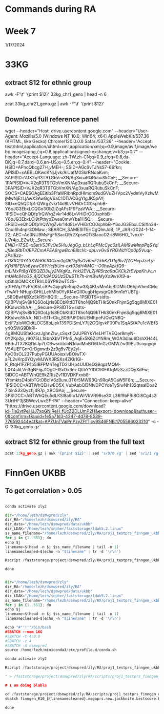 # Commands during RA
# Week 7

1/17/2024



# 33KG

## extract $12 for ethnic group
awk -F'\t' '{print $12}' 33kg_chr1_geno | head -n 6

zcat 33kg_chr21_geno.gz | awk -F'\t' '{print $12}'

## Download full reference panel

wget --header="Host: drive.usercontent.google.com" --header="User-Agent: Mozilla/5.0 (Windows NT 10.0; Win64; x64) AppleWebKit/537.36 (KHTML, like Gecko) Chrome/120.0.0.0 Safari/537.36" --header="Accept: text/html,application/xhtml+xml,application/xml;q=0.9,image/avif,image/webp,image/apng,*/*;q=0.8,application/signed-exchange;v=b3;q=0.7" --header="Accept-Language: zh-TW,zh-CN;q=0.9,zh;q=0.8,da-DK;q=0.7,da;q=0.6,en-US;q=0.5,en;q=0.4" --header="Cookie: HSID=APnoQbcg27H_vMEH-; SSID=AGc6vTJNsS7-66fkn; APISID=xABBLOKwdKNjJjvk/AiUafM0SkrRNoaKvm; SAPISID=VJX2qR3T9TGbVmXN/Ag3xuaRQRubuSkCnF; __Secure-1PAPISID=VJX2qR3T9TGbVmXN/Ag3xuaRQRubuSkCnF; __Secure-3PAPISID=VJX2qR3T9TGbVmXN/Ag3xuaRQRubuSkCnF; SOCS=CAESOAgEEitib3FfaWRlbnRpdHlmcm9udGVuZHVpc2VydmVyXzIwMjMwNjEzLjAwX3AwGgV6aC1DTiACGgYIgJK5pAY; SID=eQhQDfp1rQWrgZvkr14d8LvVHiDrCG0sphbB-Y6oJG3EbxLCQGo3Ob2jZqAFs1F9FzaVWA.; __Secure-1PSID=eQhQDfp1rQWrgZvkr14d8LvVHiDrCG0sphbB-Y6oJG3EbxLCI9tPthypZwes0mwYba1H5Q.; __Secure-3PSID=eQhQDfp1rQWrgZvkr14d8LvVHiDrCG0sphbB-Y6oJG3EbxLCSIXn34-CnuI6h4npr3OMaw.; SEARCH_SAMESITE=CgQImJoB; 1P_JAR=2024-1-14-22; AEC=Ae3NU9MsFgF5SacQ9r2XpseOTiSIaooD2-i8W6HO_TvnxV-IJ7r4jp_EZwU; __Secure-ENID=17.SE=xSstVS3FvOeSI4uJegOg_bLhLqPMcCyc0zlLAM9wMmpPqSYqlJfBedRbTr0EPZCmAPEA8rgwBcnE8tcVc-dpLvvGvSYRGWdYOp0p5Vuqr-zPsiBzz-nOXIG20YA3KWrK6JQCkm0gQ6Dg9sOv6mF2kbKZU1g9Iv7fZOHepJzeLy-KfkP8FENs6yewC6YHcfbUm-oxt03dH4lMC--O0heAzkfQ9-mLIMxPt8gYB5QZD3ujy2NXgKz_Ynkl2EVLZj4R5rza9aCKCk2rEVpaKhJv_nmUMc84cG5_4jQCk9AO2UzSDuSTh7h-lnnBwMyXo9wVX9_-a-qtStl4IOMCKXTRIrL06YP92wT5z9-x0tHVq7YvPVjK5Lc8PsGajrgNe5bp2w3Xj4KLvMnAbjBIDMlcO6hjbVhmCMqrTwAfI-NHugkGHtLLehMIb0YyKf4eGIIOugbHgvsgrQb8nn1eYUBTjj-_S8QBwHjBXzEkR5H8Ql0; __Secure-1PSIDTS=sidts-CjIBPVxjSv8k1Q6OoLjrls8EObKtdDT8hoNjQ9bTHkS0nkFhjmSg5qg8MIXE01KKxIwc8hAA; __Secure-3PSIDTS=sidts-CjIBPVxjSv8k1Q6OoLjrls8EObKtdDT8hoNjQ9bTHkS0nkFhjmSg5qg8MIXE01KKxIwc8hAA; NID=511=Clu_80BPJFDbIUEMItpeFJQcQN8Q-EclF7zIoWCldtLOCS8bLjpk139PDiSmLY7ij2GQIgvkF00Pu1SqASfAPu1cWBfSyrKt5WG9DkRl-4g8MQUSfaGcvzJghnZlw_cSqxflQJUPBYkYIeLHfTVEQer8myN-0Y2Kp2p_r9075LL18bnXbVTPfn5_AqEx5K6ZcYNRm_WGA3dlau6DshXH44L6BdrJTX7KQl1dJp7LCBwsrilitdaN1dudMnBO6UnGzOMWZw39EU3soyqyqxV5AUEFGnrOrDgowdx2z9g5v7Ey2yl-KyO0sOL237PubyPGUUAoioxlvBOiwTX-aFL2vKrp0YOyvMJWX3RSXs4ZKk1Gl-K_RtqH1FZP1b5IBFPMhTegTD2IJHp4UUDeO39qpzMQM-LXT4skLVn3gNFigJ1OgO-ISxOx3m-QtIbYYIDC90FKfqMzSzzDQyXdFw; SIDCC=ABTWhQE9kZRIsZv11DVDKFxvb8-YfemktsD4pIbTGtOBcIV6zBunu3T6r5MW93Qn9RqA5CaW5F6n; __Secure-1PSIDCC=ABTWhQEHwEO5X_VubAabQl3NIvDPCYdeTySlwNh132qteaIDoa27lblnS33Qyzflj4R7p_XBCGAo; __Secure-3PSIDCC=ABTWhQEu5dLKSl8a9Iu1JWrVkVR96se3XiL36f9bFRl8Oi8Cg4s2i3UrtHF3jSBWcvLwxSF-PA" --header="Connection: keep-alive" "https://drive.usercontent.google.com/download?id=1Ie2vtPeHJJ7xpGNlReH_fUcZ2DLUmP2H&export=download&authuser=0&confirm=t&uuid=1e5a71d3-4347-4d78-8539-776592444e4f&at=APZUnTVaiPnPzyZFfTjcv9S46FNB:1705566023210" -c -O '33kg_geno.gz'


## extract $12 for ethnic group from the full text
```python
zcat 33kg_geno.gz | awk '{print $12}' | sed 's/0/0 /g' | sed 's/1/1 /g' | sed 's/2/2 /g'> 33kg_geno_fin.txt

```

# FinnGen UKBB
## To get correlation > 0.05

```python

conda activate zly2

dir="/home/lezh/dsmwpred/zly"
dir_RA="/home/lezh/dsmwpred/zly/RA"
dir_data="/home/lezh/dsmwpred/data/ukbb"
dir_LDAK="/home/lezh/snpher/faststorage/ldak5.2.linux"
ss_name_filename="/home/lezh/dsmwpred/zly/RA/proj1_testprs_finngen_ukbb/data/finngen_icd10/list_R10_ss_phenocode.txt"
for j in {1..551}; do
echo $j
linename=$(head -n $j $ss_name_filename | tail -n 1)
linenamecleaned=$(echo -n "$linename" | tr -d '\r\n')

Rscript /faststorage/project/dsmwpred/zly/RA/proj1_testprs_finngen_ukbb/code/jackknife_correlation_large.R --scoreFile /faststorage/project/dsmwpred/zly/RA/proj1_testprs_finngen_ukbb/megaprs_new/finngen_ukbb/jackknife/finngen_R10_${linenamecleaned}.megaprs.new.jackknife.bestpheno  --outputFile /faststorage/project/dsmwpred/zly/RA/proj1_testprs_finngen_ukbb/megaprs_new/finngen_ukbb/jackknife/high_correlation/finngen_R10_${linenamecleaned}.megaprs.new.jackknife.bestpheno

done

```



```python

dir="/home/lezh/dsmwpred/zly"
dir_RA="/home/lezh/dsmwpred/zly/RA"
dir_data="/home/lezh/dsmwpred/data/ukbb"
dir_LDAK="/home/lezh/snpher/faststorage/ldak5.2.linux"
ss_name_filename="/home/lezh/dsmwpred/zly/RA/proj1_testprs_finngen_ukbb/data/finngen_icd10/list_R10_ss_phenocode.txt"
for j in {1..551}; do
echo $j
linename=$(head -n $j $ss_name_filename | tail -n 1)
linenamecleaned=$(echo -n "$linename" | tr -d '\r\n')

echo "#"'!'"/bin/bash
#SBATCH --mem 16G
#SBATCH -t 4:0:0
#SBATCH -c 4
#SBATCH -A dsmwpred
source /home/lezh/miniconda3/etc/profile.d/conda.sh

conda activate zly2

Rscript /faststorage/project/dsmwpred/zly/RA/proj1_testprs_finngen_ukbb/code/jackknife_correlation_large.R --scoreFile /faststorage/project/dsmwpred/zly/RA/proj1_testprs_finngen_ukbb/megaprs_new/finngen_ukbb/jackknife/finngen_R10_${linenamecleaned}.megaprs.new.jackknife.bestpheno

" > /faststorage/project/dsmwpred/zly/RA/scripts/proj1_testprs_finngen_ukbb/megaprs_new/finngen_ukbb/jackknife/high_correlation/finngen_R10_${linenamecleaned}.megaprs.new.jackknife.bestscore.highcorrelation.sh

# I am doing blabla

cd /faststorage/project/dsmwpred/zly/RA/scripts/proj1_testprs_finngen_ukbb/megaprs_new/finngen_ukbb/jackknife/high_correlation/
sbatch finngen_R10_${linenamecleaned}.megaprs.new.jackknife.bestscore.highcorrelation.sh

done


```